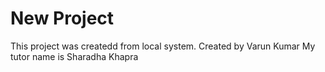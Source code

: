 # New Project
 
This project was createdd from local system.
Created by Varun Kumar
My tutor name is Sharadha Khapra